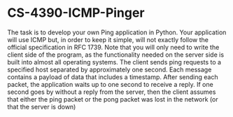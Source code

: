 # CS-4390-ICMP-Pinger

The task is to develop your own Ping application in Python. Your application will use ICMP but, in 
order to keep it simple, will not exactly follow the official specification in RFC 1739. Note that you 
will only need to write the client side of the program, as the functionality needed on the server side 
is built into almost all operating systems.
The client sends ping requests to a specified host separated by approximately one second. Each 
message contains a payload of data that includes a timestamp. After sending each packet, the 
application waits up to one second to receive a reply. If one second goes by without a reply from the 
server, then the client assumes that either the ping packet or the pong packet was lost in the 
network (or that the server is down)
